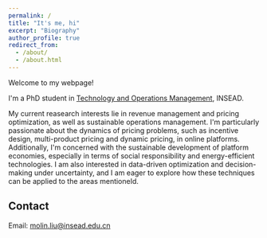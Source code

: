 ```yaml
---
permalink: /
title: "It's me, hi"
excerpt: "Biography"
author_profile: true
redirect_from: 
  - /about/
  - /about.html
---
```


Welcome to my webpage!

I'm a PhD student in [Technology and Operations Management](https://www.insead.edu/phd/academics-and-research/technology-operations-management), INSEAD.

My current reasearch interests lie in revenue management and pricing optimization, as well as sustainable operations management. I'm particularly passionate about the dynamics of pricing problems, such as incentive design, multi-product pricing and dynamic pricing, in online platforms. Additionally, I'm concerned with the sustainable development of platform economies, especially in terms of social responsibility and energy-efficient technologies. I am also interested in data-driven optimization and decision-making under uncertainty, and I am eager to explore how these techniques can be applied to the areas mentioneId.


Contact
------
Email: molin.liu@insead.edu.cn
